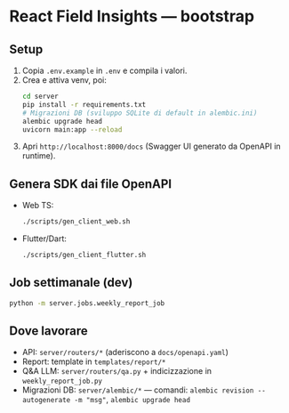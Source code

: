 # React Field Insights — bootstrap

## Setup
1) Copia `.env.example` in `.env` e compila i valori.
2) Crea e attiva venv, poi:
   ```bash
   cd server
   pip install -r requirements.txt
   # Migrazioni DB (sviluppo SQLite di default in alembic.ini)
   alembic upgrade head
   uvicorn main:app --reload
   ```

3. Apri `http://localhost:8000/docs` (Swagger UI generato da OpenAPI in runtime).

## Genera SDK dai file OpenAPI

* Web TS:

  ```bash
  ./scripts/gen_client_web.sh
  ```
* Flutter/Dart:

  ```bash
  ./scripts/gen_client_flutter.sh
  ```

## Job settimanale (dev)

```bash
python -m server.jobs.weekly_report_job
```

## Dove lavorare

* API: `server/routers/*` (aderiscono a `docs/openapi.yaml`)
* Report: template in `templates/report/*`
* Q&A LLM: `server/routers/qa.py` + indicizzazione in `weekly_report_job.py`
* Migrazioni DB: `server/alembic/*` — comandi: `alembic revision --autogenerate -m "msg"`, `alembic upgrade head`

